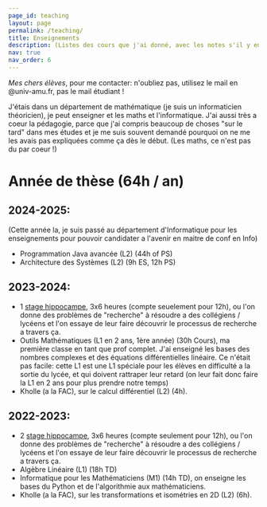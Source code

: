 ```yaml
---
page_id: teaching
layout: page
permalink: /teaching/
title: Enseignements
description: (Listes des cours que j'ai donné, avec les notes s'il y en a)
nav: true
nav_order: 6
---
```


*Mes chers élèves*, pour me contacter: n'oubliez pas, utilisez le mail en @univ-amu.fr, pas le mail étudiant !

J'étais dans un département de mathématique (je suis un informaticien théoricien), je peut enseigner et les maths et l'informatique.
J'ai aussi très a coeur la pédagogie, parce que j'ai compris beaucoup de choses "sur le tard" dans mes études et je me suis souvent demandé pourquoi on ne me les avais pas expliquées comme ça dès le début. (Les maths, ce n'est pas du par coeur !)

# Année de thèse (64h / an)

## 2024-2025:
(Cette année la, je suis passé au département d'Informatique pour les enseignements pour pouvoir candidater a l'avenir en maitre de conf en Info)
 * Programmation Java avancée (L2) (44h of PS)
 * Architecture des Systèmes (L2) (9h ES, 12h PS)

## 2023-2024:
 * 1 [stage hippocampe](https://www.i2m.univ-amu.fr/agenda/diffusion-du-savoir/pour-les-collegiens-lyceens/stages-hippocampe/), 3x6 heures (compte seuelement pour 12h), ou l'on donne des problèmes de "recherche" à résoudre a des collégiens / lycéens et l'on essaye de leur faire découvrir le processus de recherche a travers ça.
 * Outils Mathématiques (L1 en 2 ans, 1ère année) (30h Cours), ma première classe en tant que prof complet. J'ai enseigné les bases des nombres complexes et des équations différentielles linéaire. Ce n'était pas facile: cette L1 est une L1 spéciale pour les élèves en difficulté a la sortie du lycée, et qui doivent rattraper leur retard (on leur fait donc faire la L1 en 2 ans pour plus prendre notre temps)
 * Kholle (a la FAC), sur le calcul différentiel (L2) (4h).

## 2022-2023:
 * 2 [stage hippocampe](https://www.i2m.univ-amu.fr/agenda/diffusion-du-savoir/pour-les-collegiens-lyceens/stages-hippocampe/), 3x6 heures (compte seulement pour 12h), ou l'on donne des problèmes de "recherche" à résoudre a des collégiens / lycéens et l'on essaye de leur faire découvrir le processus de recherche a travers ça.
 * Algèbre Linéaire (L1) (18h TD)
 * Informatique pour les Mathématiciens (M1) (14h TD), on enseigne les bases du Python et de l'algorithmie aux mathématiciens.
 * Kholle (a la FAC), sur les transformations et isométries en 2D (L2) (6h).
